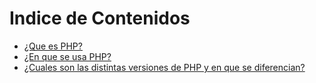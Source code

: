 # Indice de Contenidos

- [¿Que es PHP? ](01_que_es_php.md)
- [¿En que se usa PHP?](02_en_que_se_usa_php.md)
- [¿Cuales son las distintas versiones de PHP y en que se diferencian?](03_versiones_php.md)
